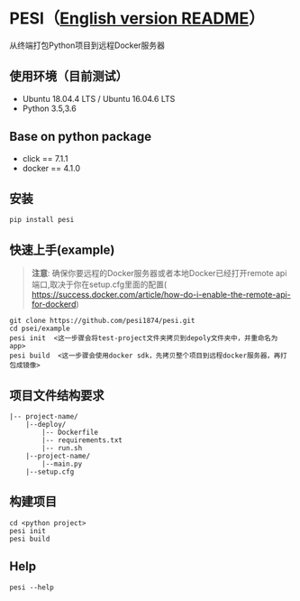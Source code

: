 # PESI（[English version README](./README-EN.md)）
从终端打包Python项目到远程Docker服务器

## 使用环境（目前测试）
- Ubuntu 18.04.4 LTS /  Ubuntu 16.04.6 LTS
- Python 3.5,3.6
 
## Base on python package
- click == 7.1.1
- docker == 4.1.0
   
## 安装
    pip install pesi

## 快速上手(example)
> **注意**: 确保你要远程的Docker服务器或者本地Docker已经打开remote api端口,取决于你在setup.cfg里面的配置(
https://success.docker.com/article/how-do-i-enable-the-remote-api-for-dockerd)
    
    git clone https://github.com/pesi1874/pesi.git
    cd psei/example
    pesi init  <这一步骤会将test-project文件夹拷贝到depoly文件夹中，并重命名为app>
    pesi build  <这一步骤会使用docker sdk，先拷贝整个项目到远程docker服务器，再打包成镜像>

## 项目文件结构要求
    |-- project-name/
        |--deploy/
            |-- Dockerfile
            |-- requirements.txt
            |-- run.sh
        |--project-name/
            |--main.py
        |--setup.cfg
        
## 构建项目
    cd <python project>
    pesi init
    pesi build

## Help
    pesi --help